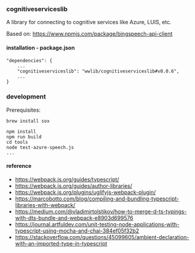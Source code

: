 ### cognitiveserviceslib

A library for connecting to cognitive services like Azure, LUIS, etc.

Based on: https://www.npmjs.com/package/bingspeech-api-client

#### installation - package.json

```
"dependencies": {
    ...
    "cognitiveserviceslib": "wwlib/cognitiveserviceslib#v0.0.6",
    ...
}
```

### development

Prerequisites:

```
brew install sox
```

```
npm install
npm run build
cd tools
node test-azure-speech.js
...
```

#### reference
- https://webpack.js.org/guides/typescript/
- https://webpack.js.org/guides/author-libraries/
- https://webpack.js.org/plugins/uglifyjs-webpack-plugin/
- https://marcobotto.com/blog/compiling-and-bundling-typescript-libraries-with-webpack/
- https://medium.com/@vladimirtolstikov/how-to-merge-d-ts-typings-with-dts-bundle-and-webpack-e8903d699576
- https://journal.artfuldev.com/unit-testing-node-applications-with-typescript-using-mocha-and-chai-384ef05f32b2
- https://stackoverflow.com/questions/45099605/ambient-declaration-with-an-imported-type-in-typescript
